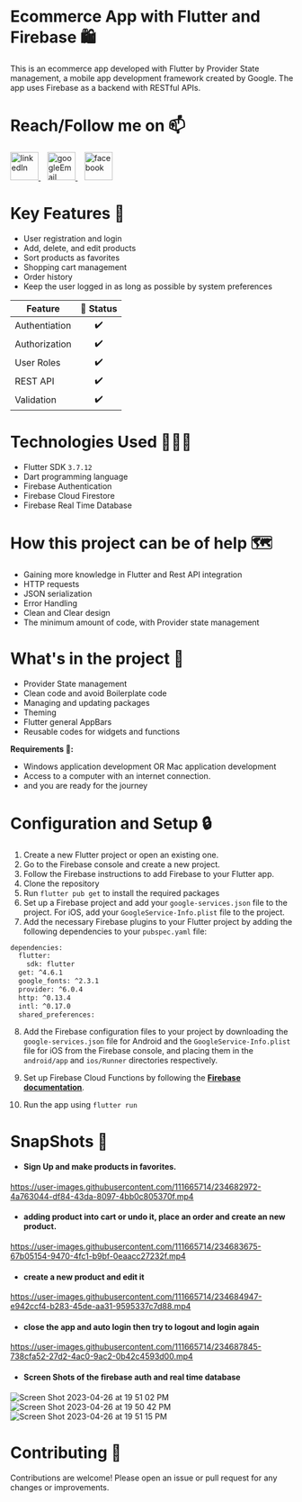 # Ecommerce App with Flutter and Firebase 🛍
This is an ecommerce app developed with Flutter by Provider State management, a mobile app development framework created by Google. The app uses Firebase as a backend with RESTful APIs. <br>

# Reach/Follow me on 📫
<p align="left">
  <a href="https://www.linkedin.com/in/mohamed-fawzy-936b661b8/" target="_blank" rel="noreferrer"> <img src="https://img.icons8.com/fluency/2x/linkedin.png" alt="linkedIn" width="50" height="50"/> </a>&nbsp&nbsp
  <a href="mailto:fwzymohamed90@gmail.com" target="_blank" rel="noreferrer"> <img src="https://img.icons8.com/fluency/2x/google-logo.png" alt="googleEmail" width="50" height="50"/> </a>&nbsp&nbsp
  <a href="https://www.facebook.com/mohamed.fwzy.14" target="_blank" rel="noreferrer"> <img src="https://cdn.iconscout.com/icon/free/png-256/facebook-262-721949.png" alt="facebook" width="50" height="50"/> </a>
</p>

# Key Features 🚀 <br>
* User registration and login
* Add, delete, and edit products
* Sort products as favorites
* Shopping cart management
* Order history
* Keep the user logged in as long as possible by system preferences<br>

|       Feature                   | 🔰 Status  
| -------------------------- | :----------------:| 
| Authentiation            |         ✔️         |    
| Authorization            |         ✔️         |    
| User Roles             |         ✔️         |    
| REST API   |         ✔️         |  
| Validation    |         ✔️         |  

# Technologies Used 🧑🏽‍💻
* Flutter SDK `3.7.12`
* Dart programming language
* Firebase Authentication
* Firebase Cloud Firestore
* Firebase Real Time Database

# How this project can be of help 🗺
* Gaining more knowledge in Flutter and Rest API integration
* HTTP requests
* JSON serialization
* Error Handling <br>
* Clean and Clear design
* The minimum amount of code, with Provider state management

# What's in the project 📱
* Provider State management
* Clean code and avoid Boilerplate code
* Managing and updating packages
* Theming
* Flutter general AppBars
* Reusable codes for widgets and functions


**Requirements 🧩:** <br>
* Windows application development OR Mac application development  <br>
* Access to a computer with an internet connection. <br>
* and you are ready for the journey <br>

# Configuration and Setup 🔒

1. Create a new Flutter project or open an existing one.
2. Go to the Firebase console and create a new project.
3. Follow the Firebase instructions to add Firebase to your Flutter app.
4. Clone the repository
5. Run `flutter pub get` to install the required packages
6. Set up a Firebase project and add your `google-services.json` file to the project. For iOS, add your `GoogleService-Info.plist` file to the project.
7. Add the necessary Firebase plugins to your Flutter project by adding the following dependencies to your `pubspec.yaml` file:
```bash
dependencies:
  flutter:
    sdk: flutter
  get: ^4.6.1
  google_fonts: ^2.3.1
  provider: ^6.0.4
  http: ^0.13.4
  intl: ^0.17.0
  shared_preferences:
```
8. Add the Firebase configuration files to your project by downloading the `google-services.json` file for Android and the `GoogleService-Info.plist` file for iOS from the Firebase console, and placing them in the `android/app` and `ios/Runner` directories respectively.

10. Set up Firebase Cloud Functions by following the **<u><a href="https://firebase.google.com/docs/functions/get-started" target="_blank">Firebase documentation</a></u>**.
11. Run the app using `flutter run` <br>

# SnapShots 📸


- #### Sign Up and make products in favorites.
https://user-images.githubusercontent.com/111665714/234682972-4a763044-df84-43da-8097-4bb0c805370f.mp4

- #### adding product into cart or undo it, place an order and create an new product.
https://user-images.githubusercontent.com/111665714/234683675-67b05154-9470-4fc1-b9bf-0eaacc27232f.mp4

- #### create a new product and edit it
https://user-images.githubusercontent.com/111665714/234684947-e942ccf4-b283-45de-aa31-9595337c7d88.mp4

- #### close the app and auto login then try to logout and login again  
https://user-images.githubusercontent.com/111665714/234687845-738cfa52-27d2-4ac0-9ac2-0b42c4593d00.mp4

- #### Screen Shots of the firebase auth and real time database
![Screen Shot 2023-04-26 at 19 51 02 PM](https://user-images.githubusercontent.com/111665714/234685770-b7d46782-a9b6-43d6-8e71-a1dee0ac3833.png)
![Screen Shot 2023-04-26 at 19 50 42 PM](https://user-images.githubusercontent.com/111665714/234685781-f587b322-cb0d-4055-a4c2-1c865c43ac40.png)
![Screen Shot 2023-04-26 at 19 51 15 PM](https://user-images.githubusercontent.com/111665714/234685785-f47518a4-be35-4173-91d1-a551f138a81c.png)

# Contributing 📝
Contributions are welcome! Please open an issue or pull request for any changes or improvements.
